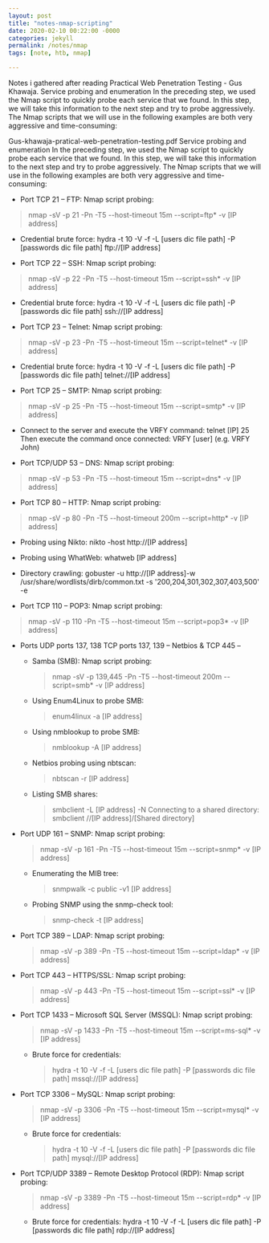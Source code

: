 ```yaml
---
layout: post
title: "notes-nmap-scripting"
date: 2020-02-10 00:22:00 -0000
categories: jekyll
permalink: /notes/nmap
tags: [note, htb, nmap]

---
```



Notes i gathered after reading Practical Web Penetration Testing - Gus Khawaja. Service probing and enumeration In the preceding step, we used the Nmap script to quickly probe each service that we found. In this step, we will take this information to the next step and try to probe aggressively. The Nmap scripts that we will use in the following examples are both very aggressive and time-consuming: 

Gus-khawaja-pratical-web-penetration-testing.pdf
Service probing and enumeration In the preceding step, we used the Nmap script to quickly probe each service that we found. In this step, we will take this information to the next step and try to probe aggressively. The Nmap scripts that we will use in the following examples are both very aggressive and time-consuming: 

- Port TCP 21 – FTP: Nmap script probing: 
> nmap -sV -p 21 -Pn -T5 --host-timeout 15m --script=ftp* -v [IP address] 
  - Credential brute force: hydra -t 10 -V -f -L [users dic file path] -P [passwords dic file path] ftp://[IP address] 

- Port TCP 22 – SSH: Nmap script probing: 
> nmap -sV -p 22 -Pn -T5 --host-timeout 15m --script=ssh* -v [IP address] 
  - Credential brute force: hydra -t 10 -V -f -L [users dic file path] -P [passwords dic file path] ssh://[IP address] 

- Port TCP 23 – Telnet: Nmap script probing: 
> nmap -sV -p 23 -Pn -T5 --host-timeout 15m --script=telnet* -v [IP address] 
  - Credential brute force: hydra -t 10 -V -f -L [users dic file path] -P [passwords dic file path] telnet://[IP address]

- Port TCP 25 – SMTP: Nmap script probing: 
> nmap -sV -p 25 -Pn -T5 --host-timeout 15m --script=smtp* -v [IP address] 
  - Connect to the server and execute the VRFY command: telnet [IP] 25 Then execute the command once connected: VRFY [user] (e.g. VRFY John) 

- Port TCP/UDP 53 – DNS: Nmap script probing: 
> nmap -sV -p 53 -Pn -T5 --host-timeout 15m --script=dns* -v [IP address] 

- Port TCP 80 – HTTP: Nmap script probing: 
> nmap -sV -p 80 -Pn -T5 --host-timeout 200m --script=http* -v [IP address] 

  - Probing using Nikto: nikto -host http://[IP address] 
  - Probing using WhatWeb: whatweb [IP address] 
  - Directory crawling: gobuster -u http://[IP address]-w /usr/share/wordlists/dirb/common.txt -s '200,204,301,302,307,403,500' -e 

- Port TCP 110 – POP3: Nmap script probing: 
> nmap -sV -p 110 -Pn -T5 --host-timeout 15m --script=pop3* -v [IP address] 

- Ports UDP ports 137, 138 TCP ports 137, 139 – Netbios & TCP 445 – 
  - Samba (SMB): Nmap script probing: 
    > nmap -sV -p 139,445 -Pn -T5 --host-timeout 200m --script=smb* -v [IP address] 
  - Using Enum4Linux to probe SMB: 
    > enum4linux -a [IP address] 
  - Using nmblookup to probe SMB: 
    > nmblookup -A [IP address] 
  - Netbios probing using nbtscan: 
    > nbtscan -r [IP address] 
  - Listing SMB shares: 
    > smbclient -L [IP address] -N Connecting to a shared directory: smbclient //[IP address]/[Shared directory] 

- Port UDP 161 – SNMP: Nmap script probing: 
    > nmap -sV -p 161 -Pn -T5 --host-timeout 15m --script=snmp* -v [IP address] 
  - Enumerating the MIB tree: 
    > snmpwalk -c public -v1 [IP address] 
  - Probing SNMP using the snmp-check tool: 
    > snmp-check -t [IP address] 

- Port TCP 389 – LDAP: Nmap script probing: 
  > nmap -sV -p 389 -Pn -T5 --host-timeout 15m --script=ldap* -v [IP address] 

- Port TCP 443 – HTTPS/SSL: Nmap script probing: 
  > nmap -sV -p 443 -Pn -T5 --host-timeout 15m --script=ssl* -v [IP address] 

- Port TCP 1433 – Microsoft SQL Server (MSSQL): Nmap script probing: 
  > nmap -sV -p 1433 -Pn -T5 --host-timeout 15m --script=ms-sql* -v [IP address] 
  - Brute force for credentials: 
    > hydra -t 10 -V -f -L [users dic file path] -P [passwords dic file path] mssql://[IP address] 

- Port TCP 3306 – MySQL: Nmap script probing: 
  > nmap -sV -p 3306 -Pn -T5 --host-timeout 15m --script=mysql* -v [IP address] 
  - Brute force for credentials:
    > hydra -t 10 -V -f -L [users dic file path] -P [passwords dic file path] mysql://[IP address] 

- Port TCP/UDP 3389 – Remote Desktop Protocol (RDP): Nmap script probing: 
  > nmap -sV -p 3389 -Pn -T5 --host-timeout 15m --script=rdp* -v [IP address] 
  - Brute force for credentials: hydra -t 10 -V -f -L [users dic file path] -P [passwords dic file path] rdp://[IP address]

